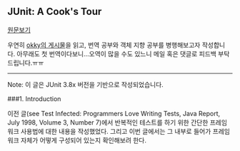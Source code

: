 ## JUnit: A Cook's Tour

[원문보기](http://junit.sourceforge.net/doc/cookstour/cookstour.htm)

우연히 [okky의 게시물](http://okky.kr/article/366169)을 읽고, 번역 공부와 객체 지향 공부를 병행해보고자 작성합니다.
아무래도 첫 번역이다보니...오역이 많을 수도 있느니 메일 혹은 댓글로 피드백 부탁드립니다.ㅠㅠ

------------------------------------------------------------------

Note: 이 글은 JUnit 3.8x 버전을 기반으로 작성되었습니다.

###1. Introduction

이전 글(see Test Infected: Programmers Love Writing Tests, Java Report, July 1998, Volume 3, Number 7)에서 반복적인 테스트를 하기 위한 간단한 프레임워크 사용법에 대한 내용을 작성했었다.
그리고 이번 글에서는 그 내부로 들어가 프레임워크 자체가 어떻게 구성되어 있는지 확인해보려 한다.
